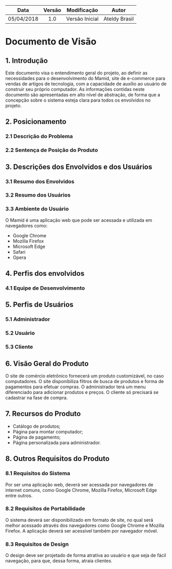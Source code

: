 |    Data    | Versão |                                         Modificação                                        |                Autor                |
|:----------:|:------:|:----------------------------------------------------------------------------------------:|:-----------------------------------:|
| 05/04/2018 | 1.0 | Versão Inicial | Ateldy Brasil |

# Documento de Visão

## 1. Introdução

Este documento visa o entendimento geral do projeto, ao definir as necessidades para o desenvolvimento do Mamid, site de e-commerce para vendas de artigos de tecnologia, com a capacidade de auxílio ao usuário de construir seu próprio computador. As informações contidas neste documento são apresentadas em alto nível de abstração, de forma que a concepção sobre o sistema esteja clara para todos os envolvidos no projeto. 

## 2. Posicionamento
### 2.1 Descrição do Problema
### 2.2 Sentença de Posição do Produto
## 3. Descrições dos Envolvidos e dos Usuários
### 3.1 Resumo dos Envolvidos
### 3.2 Resumo dos Usuários
### 3.3 Ambiente do Usuário
O Mamid é uma aplicação web que pode ser acessada e utilizada em navegadores como:

* Google Chrome
* Mozilla Firefox
* Microsoft Edge
* Safari
* Opera

## 4. Perfis dos envolvidos
### 4.1 Equipe de Desenvolvimento
## 5. Perfis de Usuários
### 5.1 Administrador
### 5.2 Usuário
### 5.3 Cliente
## 6. Visão Geral do Produto
O site de comércio eletrônico fornecerá um produto customizável, no caso computadores. O site disponibiliza filtros de busca de produtos e forma de pagamentos para efetuar compras. O administrador terá um menu diferenciado para adicionar produtos e preços. O cliente só precisará se cadastrar na fase de compra.

## 7. Recursos do Produto
* Catálogo de produtos;
* Página para montar computador; 
* Página de pagamento;
* Página personalizada para administrador.

## 8. Outros Requisitos do Produto
### 8.1 Requisitos do Sistema
Por ser uma aplicação web, deverá ser acessada por navegadores de internet comuns, como Google Chrome, Mozilla Firefox, Microsoft Edge entre outros.

### 8.2 Requisitos de Portabilidade
O sistema deverá ser disponibilizado em formato de site, no qual será melhor acessado através dos navegadores como Google Chrome e Mozilla Firefox. A aplicação deverá ser acessível também por navegador móvel.

### 8.3 Requisitos de Design
O design deve ser projetado de forma atrativa ao usuário e que seja de fácil navegação, para que, dessa forma, atraia clientes.



